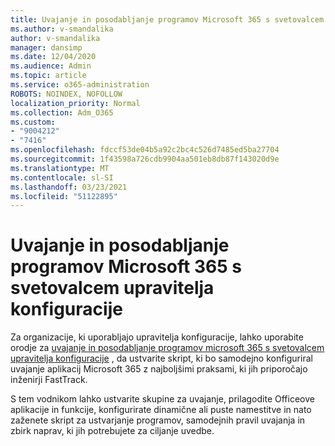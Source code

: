 ```yaml
---
title: Uvajanje in posodabljanje programov Microsoft 365 s svetovalcem upravitelja konfiguracije
ms.author: v-smandalika
author: v-smandalika
manager: dansimp
ms.date: 12/04/2020
ms.audience: Admin
ms.topic: article
ms.service: o365-administration
ROBOTS: NOINDEX, NOFOLLOW
localization_priority: Normal
ms.collection: Adm_O365
ms.custom:
- "9004212"
- "7416"
ms.openlocfilehash: fdccf53de04b5a92c2bc4c526d7485ed5ba27704
ms.sourcegitcommit: 1f43598a726cdb9904aa501eb8db87f143020d9e
ms.translationtype: MT
ms.contentlocale: sl-SI
ms.lasthandoff: 03/23/2021
ms.locfileid: "51122895"
---
```

# <a name="deploy-and-update-microsoft-365-apps-with-configuration-manager-advisor"></a>Uvajanje in posodabljanje programov Microsoft 365 s svetovalcem upravitelja konfiguracije

Za organizacije, ki uporabljajo upravitelja konfiguracije, lahko uporabite orodje za [uvajanje in posodabljanje programov microsoft 365 s svetovalcem upravitelja konfiguracije](https://go.microsoft.com/fwlink/?linkid=2146549) , da ustvarite skript, ki bo samodejno konfiguriral uvajanje aplikacij Microsoft 365 z najboljšimi praksami, ki jih priporočajo inženirji FastTrack.

S tem vodnikom lahko ustvarite skupine za uvajanje, prilagodite Officeove aplikacije in funkcije, konfigurirate dinamične ali puste namestitve in nato zaženete skript za ustvarjanje programov, samodejnih pravil uvajanja in zbirk naprav, ki jih potrebujete za ciljanje uvedbe.

